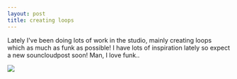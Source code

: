 ```yaml
---
layout: post
title: creating loops
---
```

Lately I've been doing lots of work in the studio, mainly creating loops which as much as funk as possible! I have lots of inspiration lately so expect a new souncloudpost soon! Man, I love funk..   
  
![](/data/mail/photo_13.JPG)